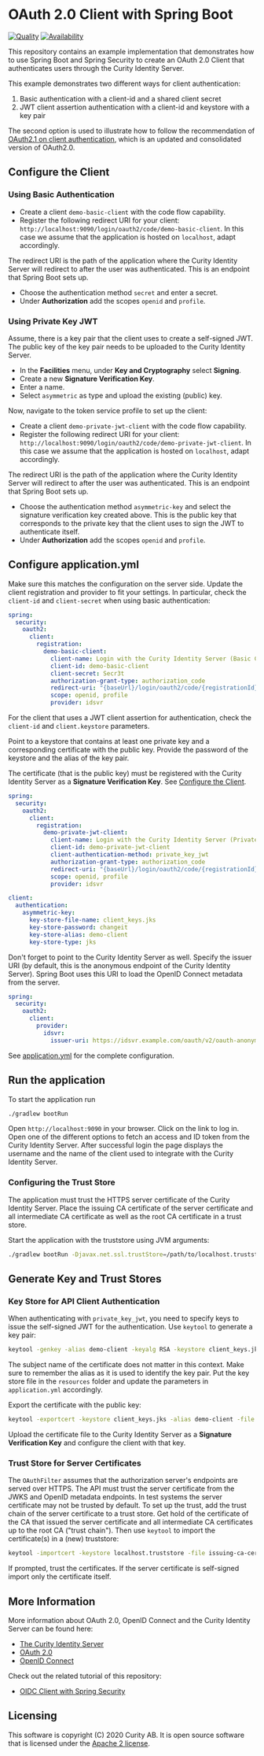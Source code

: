 # OAuth 2.0 Client with Spring Boot

[![Quality](https://img.shields.io/badge/quality-demo-red)](https://curity.io/resources/code-examples/status/)
[![Availability](https://img.shields.io/badge/availability-source-blue)](https://curity.io/resources/code-examples/status/)

This repository contains an example implementation that demonstrates how to use Spring Boot and Spring Security to create an OAuth 2.0 Client that authenticates users through the Curity Identity Server.

This example demonstrates two different ways for client authentication:

1. Basic authentication with a client-id and a shared client secret
2. JWT client assertion authentication with a client-id and keystore with a key pair

The second option is used to illustrate how to follow the recommendation of [OAuth2.1 on client authentication](https://datatracker.ietf.org/doc/html/draft-ietf-oauth-v2-1-07#section-2.4), which is an updated and consolidated version of OAuth2.0.

## Configure the Client

### Using Basic Authentication

* Create a client `demo-basic-client` with the code flow capability. 
* Register the following redirect URI for your client: `http://localhost:9090/login/oauth2/code/demo-basic-client`. In this case we assume that the application is hosted on `localhost`, adapt accordingly. 
 
The redirect URI is the path of the application where the Curity Identity Server will redirect to after the user was authenticated. This is an endpoint that Spring Boot sets up.

* Choose the authentication method `secret` and enter a secret. 
* Under **Authorization** add the scopes `openid` and `profile`.

### Using Private Key JWT
Assume, there is a key pair that the client uses to create a self-signed JWT. The public key of the key pair needs to be uploaded to the Curity Identity Server.
* In the **Facilities** menu, under **Key and Cryptography** select **Signing**.
* Create a new **Signature Verification Key**. 
* Enter a name.
* Select `asymmetric` as type and upload the existing (public) key.

Now, navigate to the token service profile to set up the client: 

* Create a client `demo-private-jwt-client` with the code flow capability. 
* Register the following redirect URI for your client: `http://localhost:9090/login/oauth2/code/demo-private-jwt-client`. In this case we assume that the application is hosted on `localhost`, adapt accordingly. 
 
The redirect URI is the path of the application where the Curity Identity Server will redirect to after the user was authenticated. This is an endpoint that Spring Boot sets up.

* Choose the authentication method `asymmetric-key` and select the signature verification key created above. This is the public key that corresponds to the private key that the client uses to sign the JWT to authenticate itself.
* Under **Authorization** add the scopes `openid` and `profile`.

## Configure application.yml
Make sure this matches the configuration on the server side. Update the client registration and provider to fit your settings. In particular, check the `client-id` and `client-secret` when using basic authentication:

```yaml
spring:
  security:
    oauth2:
      client:
        registration:
          demo-basic-client:
            client-name: Login with the Curity Identity Server (Basic Client)
            client-id: demo-basic-client
            client-secret: Secr3t
            authorization-grant-type: authorization_code
            redirect-uri: "{baseUrl}/login/oauth2/code/{registrationId}"
            scope: openid, profile
            provider: idsvr
```

For the client that uses a JWT client assertion for authentication, check the `client-id` and `client.keystore` parameters. 

Point to a keystore that contains at least one private key and a corresponding certificate with the public key. 
Provide the password of the keystore and the alias of the key pair. 

The certificate (that is the public key) must be registered with the Curity Identity Server as a **Signature Verification Key**. See [Configure the Client](#configure-the-client).

```yaml
spring:
  security:
    oauth2:
      client:
        registration:
          demo-private-jwt-client:
            client-name: Login with the Curity Identity Server (Private JWT Client)
            client-id: demo-private-jwt-client
            client-authentication-method: private_key_jwt
            authorization-grant-type: authorization_code
            redirect-uri: "{baseUrl}/login/oauth2/code/{registrationId}"
            scope: openid, profile
            provider: idsvr

client:
  authentication:
    asymmetric-key:
      key-store-file-name: client_keys.jks
      key-store-password: changeit
      key-store-alias: demo-client
      key-store-type: jks
```

Don't forget to point to the Curity Identity Server as well. Specify the issuer URI (by default, this is the anonymous endpoint of the Curity Identity Server). Spring Boot uses this URI to load the OpenID Connect metadata from the server.

```yaml
spring:
  security:
    oauth2:
      client:
        provider:
          idsvr:
            issuer-uri: https://idsvr.example.com/oauth/v2/oauth-anonymous
```

See [application.yml](src/main/resources/application.yml) for the complete configuration.

## Run the application
To start the application run 

```bash
./gradlew bootRun
```

Open `http://localhost:9090` in your browser. Click on the link to log in. 
Open one of the different options to fetch an access and ID token from the Curity Identity Server. 
After successful login the page displays the username and the name of the client used to integrate with the Curity Identity Server.

### Configuring the Trust Store

The application must trust the HTTPS server certificate of the Curity Identity Server. Place the issuing CA certificate of the server certificate and all intermediate CA certificate as well as the root CA certificate in a trust store. 

Start the application with the truststore using JVM arguments:

```bash
./gradlew bootRun -Djavax.net.ssl.trustStore=/path/to/localhost.truststore -Djavax.net.ssl.trustStorePassword=changeit
```

## Generate Key and Trust Stores

### Key Store for API Client Authentication

When authenticating with `private_key_jwt`, you need to specify keys to issue the self-signed JWT for the authentication. Use `keytool` to generate a key pair:

```bash
keytool -genkey -alias demo-client -keyalg RSA -keystore client_keys.jks -keysize 2048 -dname "CN=Demo Client,O=Example"
```

The subject name of the certificate does not matter in this context. Make sure to remember the alias as it is used to identify the key pair. Put the key store file in the `resources` folder and update the parameters in `application.yml` accordingly.

Export the certificate with the public key:

```bash
keytool -exportcert -keystore client_keys.jks -alias demo-client -file demo-client.cer
```

Upload the certificate file to the Curity Identity Server as a **Signature Verification Key** and configure the client with that key.

### Trust Store for Server Certificates

The `OAuthFilter` assumes that the authorization server's endpoints are served over HTTPS. 
The API must trust the server certificate from the JWKS and OpenID metadata endpoints. 
In test systems the server certificate may not be trusted by default. 
To set up the trust, add the trust chain of the server certificate to a trust store. 
Get hold of the certificate of the CA that issued the server certificate and all intermediate CA certificates up to the root CA ("trust chain"). 
Then use `keytool` to import the certificate(s) in a (new) truststore:

```bash
keytool -importcert -keystore localhost.truststore -file issuing-ca-cert.pem
```

If prompted, trust the certificates. 
If the server certificate is self-signed import only the certificate itself.

## More Information
More information about OAuth 2.0, OpenID Connect and the Curity Identity Server can be found here:

* [The Curity Identity Server](https://curity.io)
* [OAuth 2.0](https://curity.io/resources/oauth/)
* [OpenID Connect](https://curity.io/resources/openid-connect/)

Check out the related tutorial of this repository:
* [OIDC Client with Spring Security](https://curity.io/resources/tutorials/howtos/writing-clients/oidc-spring-boot/)

## Licensing

This software is copyright (C) 2020 Curity AB. It is open source software that is licensed under the [Apache 2 license](LICENSE).
